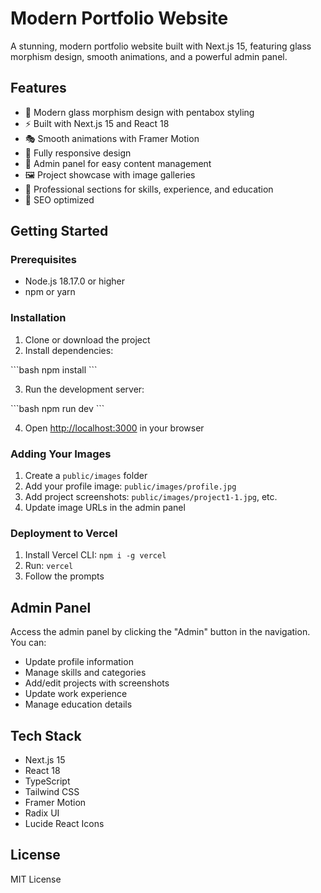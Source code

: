 # Modern Portfolio Website

A stunning, modern portfolio website built with Next.js 15, featuring glass morphism design, smooth animations, and a powerful admin panel.

## Features

- 🎨 Modern glass morphism design with pentabox styling
- ⚡ Built with Next.js 15 and React 18
- 🎭 Smooth animations with Framer Motion
- 📱 Fully responsive design
- 🔧 Admin panel for easy content management
- 🖼️ Project showcase with image galleries
- 💼 Professional sections for skills, experience, and education
- 🎯 SEO optimized

## Getting Started

### Prerequisites

- Node.js 18.17.0 or higher
- npm or yarn

### Installation

1. Clone or download the project
2. Install dependencies:

\`\`\`bash
npm install
\`\`\`

3. Run the development server:

\`\`\`bash
npm run dev
\`\`\`

4. Open [http://localhost:3000](http://localhost:3000) in your browser

### Adding Your Images

1. Create a `public/images` folder
2. Add your profile image: `public/images/profile.jpg`
3. Add project screenshots: `public/images/project1-1.jpg`, etc.
4. Update image URLs in the admin panel

### Deployment to Vercel

1. Install Vercel CLI: `npm i -g vercel`
2. Run: `vercel`
3. Follow the prompts

## Admin Panel

Access the admin panel by clicking the "Admin" button in the navigation. You can:

- Update profile information
- Manage skills and categories
- Add/edit projects with screenshots
- Update work experience
- Manage education details

## Tech Stack

- Next.js 15
- React 18
- TypeScript
- Tailwind CSS
- Framer Motion
- Radix UI
- Lucide React Icons

## License

MIT License

